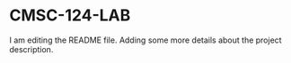 # CMSC-124-LAB
I am editing the README file. Adding some more details about the project description.

